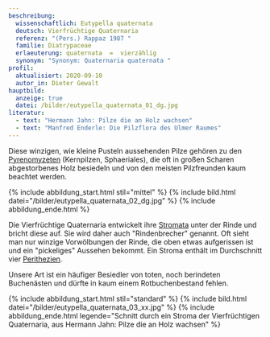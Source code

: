 ```yaml
---
beschreibung:
  wissenschaftlich: Eutypella quaternata
  deutsch: Vierfrüchtige Quaternaria
  referenz: "(Pers.) Rappaz 1987 "
  familie: Diatrypaceae
  erlaeuterung: quaternata  =  vierzählig
  synonym: "Synonym: Quaternaria quaternata "
profil:
  aktualisiert: 2020-09-10
  autor_in: Dieter Gewalt
hauptbild:
  anzeige: true
  datei: /bilder/eutypella_quaternata_01_dg.jpg
literatur:
  - text: "Hermann Jahn: Pilze die an Holz wachsen"
  - text: "Manfred Enderle: Die Pilzflora des Ulmer Raumes"
---
```

Diese winzigen, wie kleine Pusteln aussehenden Pilze gehören zu den [Pyrenomyzeten](Pyrenomyzeten "Glossar") (Kernpilzen, Sphaeriales), die oft in großen Scharen abgestorbenes Holz besiedeln und von den meisten Pilzfreunden kaum beachtet werden.

{% include abbildung_start.html stil="mittel" %}
{% include bild.html datei="/bilder/eutypella_quaternata_02_dg.jpg" %}
{% include abbildung_ende.html %}

Die Vierfrüchtige Quaternaria entwickelt ihre [Stromata](Stroma "Glossar") unter der Rinde und bricht diese auf. Sie wird daher auch "Rindenbrecher" genannt. Oft sieht man nur winzige Vorwölbungen der Rinde, die oben etwas aufgerissen ist und ein "pickeliges" Aussehen bekommt. Ein Stroma enthält im Durchschnitt vier [Perithezien](Perithezien "Glossar").

Unsere Art ist ein häufiger Besiedler von toten, noch berindeten Buchenästen und dürfte in kaum einem Rotbuchenbestand fehlen.

{% include abbildung_start.html stil="standard" %}
{% include bild.html datei="/bilder/eutypella_quaternata_03_xx.jpg" %}
{% include abbildung_ende.html legende="Schnitt durch ein Stroma der Vierfrüchtigen Quaternaria, aus Hermann Jahn: Pilze die an Holz wachsen" %}
